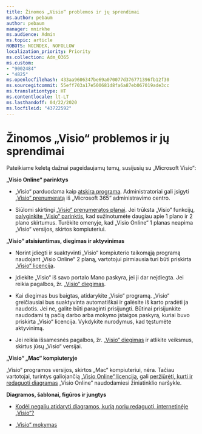 ```yaml
---
title: Žinomos „Visio“ problemos ir jų sprendimai
ms.author: pebaum
author: pebaum
manager: mnirkhe
ms.audience: Admin
ms.topic: article
ROBOTS: NOINDEX, NOFOLLOW
localization_priority: Priority
ms.collection: Adm_O365
ms.custom:
- "9002484"
- "4825"
ms.openlocfilehash: 433aa9606347be69a070077d376771396fb12f30
ms.sourcegitcommit: 55eff703a17e500681d8fa6a87eb067019ade3cc
ms.translationtype: HT
ms.contentlocale: lt-LT
ms.lasthandoff: 04/22/2020
ms.locfileid: "43722592"
---
```

# <a name="visio-common-issues-and-resolutions"></a>Žinomos „Visio“ problemos ir jų sprendimai

Pateikiame keletą dažnai pageidaujamų temų, susijusių su „Microsoft Visio“:

**„Visio Online“ parinktys**

- „Visio“ parduodama kaip [atskira programa](https://products.office.com/visio/flowchart-software).  Administratoriai gali įsigyti [„Visio“ prenumeratą](https://docs.microsoft.com/alchemyinsights/purchase-visio-subscription) iš „Microsoft 365“ administravimo centro.

- Siūlomi skirtingi [„Visio“ prenumeratos planai](https://products.office.com/visio/microsoft-visio-plans-and-pricing-compare-visio-options). Jei trūksta „Visio“ funkcijų, [palyginkite „Visio“ parinktis](https://products.office.com/visio/microsoft-visio-plans-and-pricing-compare-visio-options), kad sužinotumėte daugiau apie 1 plano ir 2 plano skirtumus.  Turėkite omenyje, kad „Visio Online“ 1 planas neapima „Visio“ versijos, skirtos kompiuteriui.

**„Visio“ atsisiuntimas, diegimas ir aktyvinimas**

- Norint įdiegti ir suaktyvinti „Visio“ kompiuterio taikomąją programą naudojant „Visio Online“ 2 planą, vartotojui pirmiausia turi būti priskirta [„Visio“ licencija](https://docs.microsoft.com/office365/admin/subscriptions-and-billing/assign-licenses-to-users).

- Įdiekite „Visio“ iš savo portalo Mano paskyra, jei ji dar neįdiegta. Jei reikia pagalbos, žr. [„Visio“ diegimas](https://support.office.com/article/f98f21e3-aa02-4827-9167-ddab5b025710).

- Kai diegimas bus baigtas, atidarykite „Visio“ programą. „Visio“ greičiausiai bus suaktyvinta automatiškai ir galėsite iš karto pradėti ja naudotis. Jei ne, galite būti paraginti prisijungti. Būtinai prisijunkite naudodami tą pačią darbo arba mokymo įstaigos paskyrą, kuriai buvo priskirta „Visio“ licencija. Vykdykite nurodymus, kad tęstumėte aktyvinimą.

- Jei reikia išsamesnės pagalbos, žr. [„Visio“ diegimas](https://support.office.com/article/f98f21e3-aa02-4827-9167-ddab5b025710) ir atlikite veiksmus, skirtus jūsų „Visio“ versijai.

**„Visio“ „Mac“ kompiuteryje**

„Visio“ programos versijos, skirtos „Mac“ kompiuteriui, nėra. Tačiau vartotojai, turintys galiojančią [„Visio Online“ licenciją](https://docs.microsoft.com/office365/admin/subscriptions-and-billing/assign-licenses-to-users), gali [peržiūrėti, kurti ir redaguoti diagramas](https://support.office.com/article/06f04845-91b8-4e8f-881f-a43c970735fc) „Visio Online“ naudodamiesi žiniatinklio naršykle.

**Diagramos, šablonai, figūros ir jungtys**

- [Kodėl negaliu atidaryti diagramos, kurią noriu redaguoti, internetinėje „Visio“?](https://support.microsoft.com/office/ea4a23d3-21d3-4878-945e-cf1be4140357)

- [„Visio“ mokymas](https://support.office.com/article/visio-training-e058bcfa-1d90-4653-afc6-e84d54cf94a6)
